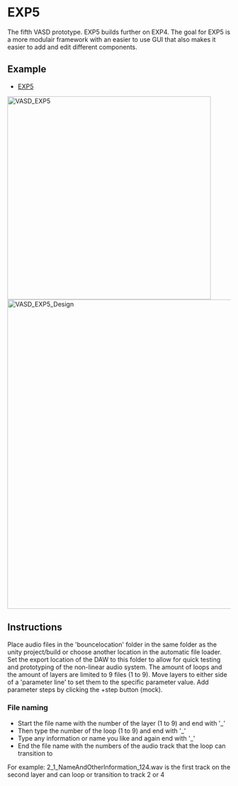 # EXP5
The fifth VASD prototype. EXP5 builds further on EXP4. The goal for EXP5 is a more modulair framework with an easier to use GUI that also makes it easier to add and edit different components. 

## Example
- [EXP5](https://streamable.com/uvkjxm)
<img width="459" alt="VASD_EXP5" src="https://user-images.githubusercontent.com/31696336/78471807-45b95500-7734-11ea-836d-cd4f8e7ec3d1.png">
<img width="699" alt="VASD_EXP5_Design" src="https://user-images.githubusercontent.com/31696336/78471808-46ea8200-7734-11ea-956f-437802b1255e.png">

## Instructions
Place audio files in the 'bouncelocation' folder in the same folder as the unity project/build or choose another location in the automatic file loader. Set the export location of the DAW to this folder to allow for quick testing and prototyping of the non-linear audio system. The amount of loops and the amount of layers are limited to 9 files (1 to 9). Move layers to either side of a 'parameter line' to set them to the specific parameter value. Add parameter steps by clicking the +step button (mock).

### File naming
- Start the file name with the number of the layer (1 to 9) and end with '_'
- Then type the number of the loop (1 to 9) and end with '_'
- Type any information or name you like and again end with '_'
- End the file name with the numbers of the audio track that the loop can transition to

For example:
2_1_NameAndOtherInformation_124.wav
is the first track on the second layer and can loop or transition to track 2 or 4
